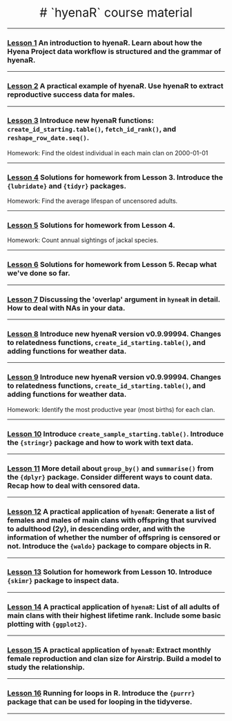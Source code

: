 <h1 style="font-weight:normal" align="center">
  &nbsp;# `hyenaR` course material&nbsp;
</h1>

<!--
WE COULD LINK TO hyenaR or hyena project website/twitter
<div align="center">

&nbsp;&nbsp;&nbsp;:link: [Website][Website]&nbsp;&nbsp;&nbsp;|&nbsp;&nbsp;&nbsp;:speech_balloon: [Twitter][Twitter]&nbsp;&nbsp;&nbsp;|&nbsp;&nbsp;&nbsp;:necktie: [LinkedIn][LinkedIn]

</div>

Quick Link

[Twitter]:https://twitter.com/ldbailey255/
[LinkedIn]:https://www.linkedin.com/in/liam-bailey-446823118/
[Website]:https://liamdbailey.com/
-->

***

### [Lesson 1](https://hyenaproject.github.io/hyenaR_course/hyenaR_teaching_1.html) An introduction to hyenaR. Learn about how the Hyena Project data workflow is structured and the grammar of hyenaR.

***

### [Lesson 2](https://hyenaproject.github.io/hyenaR_course/hyenaR_teaching_2.html) A practical example of hyenaR. Use hyenaR to extract reproductive success data for males.

***

### [Lesson 3](https://hyenaproject.github.io/hyenaR_course/hyenaR_teaching_3.html) Introduce new hyenaR functions: `create_id_starting.table()`, `fetch_id_rank()`, and `reshape_row_date.seq()`.

Homework: Find the oldest individual in each main clan on 2000-01-01

***

### [Lesson 4](https://hyenaproject.github.io/hyenaR_course/hyenaR_teaching_4.html) Solutions for homework from Lesson 3. Introduce the `{lubridate}` and `{tidyr}` packages.

Homework: Find the average lifespan of uncensored adults.

***

### [Lesson 5](https://hyenaproject.github.io/hyenaR_course/hyenaR_teaching_5.html) Solutions for homework from Lesson 4.

Homework: Count annual sightings of jackal species.

***

### [Lesson 6](https://hyenaproject.github.io/hyenaR_course/hyenaR_teaching_6.html) Solutions for homework from Lesson 5. Recap what we've done so far.

***

### [Lesson 7](https://hyenaproject.github.io/hyenaR_course/hyenaR_teaching_7.html) Discussing the 'overlap' argument in `hyneaR` in detail. How to deal with NAs in your data.

***

### [Lesson 8](https://hyenaproject.github.io/hyenaR_course/hyenaR_teaching_8.html) Introduce new hyenaR version v0.9.99994. Changes to relatedness functions, `create_id_starting.table()`, and adding functions for weather data.

***

### [Lesson 9](https://hyenaproject.github.io/hyenaR_course/hyenaR_teaching_9.html) Introduce new hyenaR version v0.9.99994. Changes to relatedness functions, `create_id_starting.table()`, and adding functions for weather data.

Homework: Identify the most productive year (most births) for each clan.

***

### [Lesson 10](https://hyenaproject.github.io/hyenaR_course/hyenaR_teaching_10.html) Introduce `create_sample_starting.table()`. Introduce the `{stringr}` package and how to work with text data.

***

### [Lesson 11](https://hyenaproject.github.io/hyenaR_course/hyenaR_teaching_11.html) More detail about `group_by()` and `summarise()` from the `{dplyr}` package. Consider different ways to count data. Recap how to deal with censored data.

***

### [Lesson 12](https://hyenaproject.github.io/hyenaR_course/hyenaR_teaching_12.html) A practical application of `hyenaR`: Generate a list of females and males of main clans with offspring that survived to adulthood (2y), in descending order, and with the information of whether the number of offspring is censored or not. Introduce the `{waldo}` package to compare objects in R.

***

### [Lesson 13](https://hyenaproject.github.io/hyenaR_course/hyenaR_teaching_13.html) Solution for homework from Lesson 10. Introduce `{skimr}` package to inspect data.

***

### [Lesson 14](https://hyenaproject.github.io/hyenaR_course/hyenaR_teaching_14.html) A practical application of `hyenaR`: List of all adults of main clans with their highest lifetime rank. Include some basic plotting with `{ggplot2}`.

***

### [Lesson 15](https://hyenaproject.github.io/hyenaR_course/hyenaR_teaching_15.html) A practical application of `hyenaR`: Extract monthly female reproduction and clan size for Airstrip. Build a model to study the relationship.

***

### [Lesson 16](https://hyenaproject.github.io/hyenaR_course/hyenaR_teaching_16.html) Running for loops in R. Introduce the `{purrr}` package that can be used for looping in the tidyverse.

***
<!-- 
#### Attribution-NonCommercial-ShareAlike 4.0 International (CC BY-NC-SA 4.0)
<div style="width:300px; height:200px">
<img src=https://camo.githubusercontent.com/00f7814990f36f84c5ea74cba887385d8a2f36be/68747470733a2f2f646f63732e636c6f7564706f7373652e636f6d2f696d616765732f63632d62792d6e632d73612e706e67 alt="" height="42">
</div>
--!>